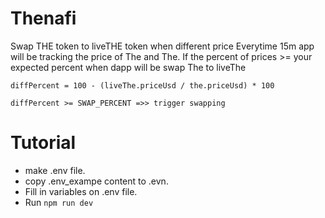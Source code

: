 # Thenafi
Swap THE token to liveTHE token when different price
Everytime 15m app will be tracking the price of The and The. If the percent of prices >= your expected percent when dapp will be swap The to liveThe
```
diffPercent = 100 - (liveThe.priceUsd / the.priceUsd) * 100

diffPercent >= SWAP_PERCENT =>> trigger swapping
```


# Tutorial
- make .env file.
- copy .env_exampe content to .evn.
- Fill in variables on .env file.
- Run `npm run dev`
